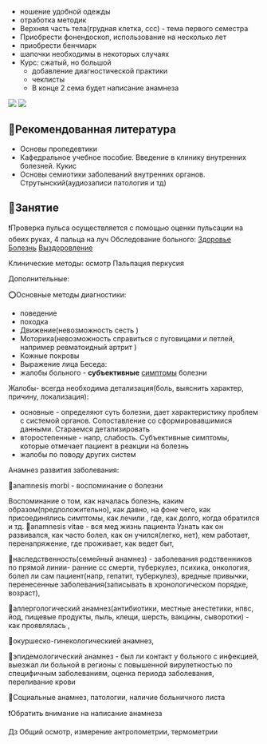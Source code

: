 
- ношение удобной одежды 
- отработка методик
- Верхняя часть тела(грудная клетка, ссс) - тема первого семестра
- Приобрести фонендоскоп, использование на несколько лет 
- приобрести бенчмарк
- шапочки необходимы в некоторых случаях 
- Курс:
	сжатый, но большой 
	- добавление диагностической практики 
	- чеклисты
	- В конце 2 сема будет написание анамнеза





![](🥼Пропедевтика/расходники/photo_2024-02-09_12-07-43.jpg)
![](🥼Пропедевтика/расходники/photo_2024-02-09_12-07-47.jpg)

## 📃Рекомендованная литература
- Основы пропедевтики
- Кафедральное учебное пособие. Введение в клинику внутренних болезней. Кукис
- Основы семиотики заболеваний внутренних органов. Струтынский(аудиозаписи патология и тд)
## 📗Занятие
❗Проверка пульса осуществляется с помощью оценки пульсации на обеих руках, 4 пальца на луч 
Обследование больного:
[Здоровье](🥼Пропедевтика/Словарь/Здоровье.md)
[Болезнь](🥼Пропедевтика/Словарь/Болезнь.md)
[Выздоровление](🥼Пропедевтика/Словарь/Выздоровление.md)

Клинические методы:
	осмотр
	Пальпация
	перкусия

Дополнительные:


⭕Основные методы диагностики:
- поведение
- походка
- Движение(невозможность сесть )
- Моторика(невозможность справиться с пуговицами и петлей, например ревматоидный артрит )
- Кожные покровы 
- Выражение лица
Беседа:
- жалобы больного - **субъективные** [симптомы](obsidian://open?vault=%D0%9E%D0%B1%D1%89%D0%B5%D0%B5&file=%D0%9F%D1%80%D0%BE%D0%BF%D0%B5%D0%B4%D0%B5%D0%B2%D1%82%D0%B8%D0%BA%D0%B0%2F%D0%A1%D0%BB%D0%BE%D0%B2%D0%B0%D1%80%D1%8C%2F%D0%A1%D0%B8%D0%BC%D0%BF%D1%82%D0%BE%D0%BC) болезни

Жалобы- всегда необходима детализация(боль, выяснить характер, причину, локализация):
- основные - определяют суть болезни, дает характеристику проблем с системой органов. Сопоставление со сформировавшимися данными. Стараемся детализировать
- второстепенные - напр, слабость. Субъективные симптомы, которые отмечает пациент в реакции на болезнь 
- жалобы по поводу других систем

Анамнез развития заболевания:

🔴anamnesis morbi - воспоминание о болезни 

Воспоминание о том, как началась болезнь, каким образом(предположительно), как давно, на фоне чего, как присоединялись симптомы, как лечили , где, как долго,  когда обратился и тд.
🔴anamnesis vitae - вся мед жизнь пациента
Узнать как он развивался, как часто болел, как он учился(легко, нет), кем работает, перенапряжение, где проживает, как ведет быт, 

🔴наследственность(семейный  анамнез) - заболевания родственников по прямой линии- ранние сс смерти, туберкулез, психика, онкология, болел ли сам пациент(напр, гепатит, туберкулез), вредные привычки, перенесенные заболевания(записывать в хронологическом порядке, возраст), 

🔴аллергологический анамнез(антибиотики, местные анестетики, нпвс, йод, пищевые продукты, пыль, клещи, шерсть, вакцины, сыворотки) - как проявлялась ,

🔴окуршеско-гинекологическией анамнез,

🔴эпидемологический анамнез - был ли контакт у больного с инфекцией, выезжал ли больной в регионы с повышенной вирулетностью по специфичным заболеваниям, оценка периода заболевания, переливание крови

🔴Социальные анамнез, патологии, наличие больничного листа

❗Обратить внимание на написание анамнеза





Дз Общий осмотр, измерение антропометрии, термометрии